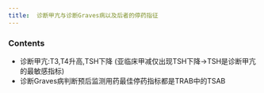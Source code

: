 ```yaml
---
title:  诊断甲亢与诊断Graves病以及后者的停药指征
--- 
```


### Contents
- 诊断甲亢:T3,T4升高,TSH下降 (亚临床甲减仅出现TSH下降→TSH是诊断甲亢的最敏感指标)
- 诊断Graves病判断预后监测用药最佳停药指标都是TRAB中的TSAB

